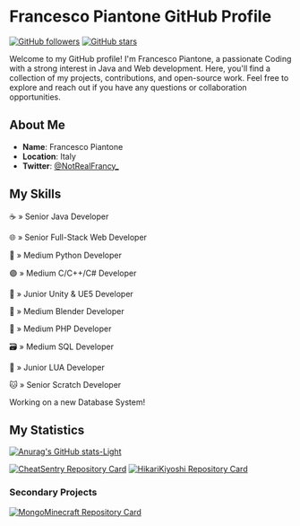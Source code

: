 # Francesco Piantone GitHub Profile

[![GitHub followers](https://img.shields.io/github/followers/NotRealFrancy?label=Follow&style=social)](https://github.com/NotRealFrancy)
[![GitHub stars](https://img.shields.io/github/stars/NotRealFrancy?style=social)](https://github.com/NotRealFrancy)

Welcome to my GitHub profile! I'm Francesco Piantone, a passionate Coding with a strong interest in Java and Web development. Here, you'll find a collection of my projects, contributions, and open-source work. Feel free to explore and reach out if you have any questions or collaboration opportunities.

## About Me

- **Name**: Francesco Piantone
- **Location**: Italy
- **Twitter**: [@NotRealFrancy_](https://twitter.com/NotRealFrancy_)

## My Skills

<p>☕ » Senior Java Developer</p>
<p>🌐 » Senior Full-Stack Web Developer</p>
<p>🐍 » Medium Python Developer</p>
<p>🟣 » Medium C/C++/C# Developer</p>
<p>🧊 » Junior Unity & UE5 Developer</p>
<p>🔸 » Medium Blender Developer</p>
<p>🐘 » Medium PHP Developer</p>
<p>🗃 » Medium SQL Developer</p>
<p>🔵 » Junior LUA Developer</p>
<p>🐱 » Senior Scratch Developer</p>

Working on a new Database System!

## My Statistics

[![Anurag's GitHub stats-Light](https://github-readme-stats.vercel.app/api?username=NotRealFrancy\&show_icons=true\&theme=default#gh-light-mode-only)](https://github.com/NotRealFrancy)

[![CheatSentry Repository Card](https://github-readme-stats.vercel.app/api/pin/?username=NotRealFrancy&repo=CheatSentry)](https://github.com/NotRealFrancy/CheatSentry)
[![HikariKiyoshi Repository Card](https://github-readme-stats.vercel.app/api/pin/?username=NotRealFrancy&repo=HikariKiyoshi)](https://github.com/NotRealFrancy/HikariKiyoshi)

### Secondary Projects
[![MongoMinecraft Repository Card](https://github-readme-stats.vercel.app/api/pin/?username=NotRealFrancy&repo=MongoMinecraft)](https://github.com/NotRealFrancy/MongoMinecraft)

